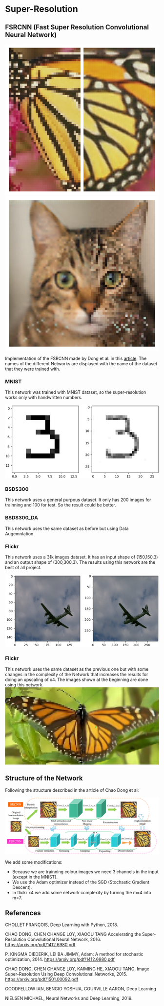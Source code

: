 # Super-Resolution
## FSRCNN (Fast Super Resolution Convolutional Neural Network)
![alt text](https://github.com/marccasals98/Super-Resolution/blob/main/results/RESULTS_ART/result_bar2.png)
![alt text](https://github.com/marccasals98/Super-Resolution/blob/main/results/RESULTS_ART/gat.png)

Implementation of the FSRCNN made by Dong et al. in this [article](https://arxiv.org/pdf/1608.00367.pdf). The names of the different Networks are displayed with the name of the dataset that they were trained with.

### MNIST

This network was trained with MNIST dataset, so the super-resolution works only with handwritten numbers.

![alt text](https://github.com/marccasals98/Super-Resolution/blob/main/results/MNIST/figura_3.png)

### BSDS300

This network uses a general purpous dataset. It only has 200 images for trainning and 100 for test. So the result could be better.

### BSDS300_DA

This network uses the same dataset as before but using Data Augemntation.

### Flickr 

This network uses a 31k images dataset. It has an input shape of (150,150,3) and an output shape of (300,300,3).
The results using this network are the best of all project.

![alt text](https://github.com/marccasals98/Super-Resolution/blob/main/results/FLICKR/avio_final.png)

### Flickr

This network uses the same dataset as the previous one but with some changes in the complexity of the Network that increases the results for doing an upscaling of x4.
The images shown at the beginning are done using this network.
![alt text](https://github.com/marccasals98/Super-Resolution/blob/main/results/RESULTS_ART/papallona2.png)

## Structure of the Network

Following the structure described in the article of Chao Dong et al:

![alt text](https://github.com/marccasals98/Super-Resolution/blob/main/results/RESULTS_ART/structure%20(1).PNG)

We add some modifications:

- Because we are trainning colour images we need 3 channels in the input (except in the MNIST).
- We use the Adam optimizer instead of the SGD (Stochastic Gradient Descent).
- In flickr x4 we add some network complexity by turning the m=4 into m=7.



## References 

CHOLLET FRANÇOIS, Deep Learning with Python, 2018. 

CHAO DONG, CHEN CHANGE LOY, XIAOOU TANG Accelerating the Super-Resolution Convolutional Neural Network, 2016. https://arxiv.org/pdf/1412.6980.pdf

P. KINGMA DIEDERIK, LEI BA JIMMY, Adam: A method for stochastic optimization, 2014. https://arxiv.org/pdf/1412.6980.pdf

CHAO DONG, CHEN CHANGE LOY, KAIMING HE, XIAOOU TANG, Image Super-Resolution Using Deep Convolutional Networks, 2015. https://arxiv.org/pdf/1501.00092.pdf

GOODFELLOW IAN, BENGIO YOSHUA, COURVILLE AARON, Deep Learning

NIELSEN MICHAEL, Neural Networks and Deep Learning, 2019.



